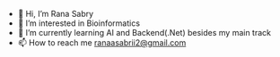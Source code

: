 - 👋 Hi, I’m Rana Sabry
- 👀 I’m interested in Bioinformatics 
- 🌱 I’m currently learning AI and Backend(.Net) besides my main track
- 📫 How to reach me ranaasabrii2@gmail.com

<!---
Rana-Sabrii/Rana-Sabrii is a ✨ special ✨ repository because its `README.md` (this file) appears on your GitHub profile.
You can click the Preview link to take a look at your changes.
--->
